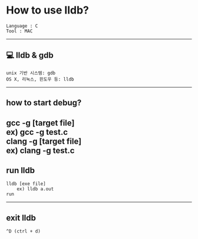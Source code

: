 # How to use lldb?      
	Language : C       
	Tool : MAC       
---------------------------------------------------      
## 💻 lldb & gdb      
	unix 기반 시스템: gdb      
	OS X, 리눅스, 윈도우 등: lldb      
      
---------------------------------------------------      
## how to start debug?     
   gcc -g [target file]      
   	ex) gcc -g test.c      
   clang -g [target file]      
   	ex) clang -g test.c      
---------------------------------------------------      
## run lldb      
	lldb [exe file]      
		ex) lldb a.out      
	run      
---------------------------------------------------      
## exit lldb      
	^D (ctrl + d)      
    
    
